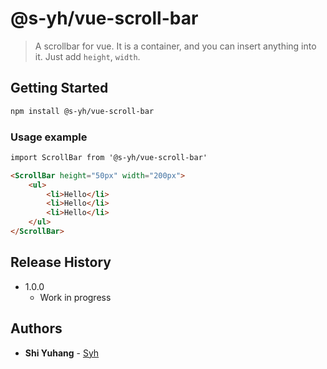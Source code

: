 # @s-yh/vue-scroll-bar

> A scrollbar for vue. It is a container, and you can insert anything into it. Just add `height`, `width`.


## Getting Started
```sh
npm install @s-yh/vue-scroll-bar
```
### Usage example

```html
import ScrollBar from '@s-yh/vue-scroll-bar'

<ScrollBar height="50px" width="200px">
	<ul>
		<li>Hello</li>
		<li>Hello</li>
		<li>Hello</li>
    </ul>
</ScrollBar>
```
## Release History

* 1.0.0
    * Work in progress

## Authors

* **Shi Yuhang** - [Syh](https://github.com/S-yh)

